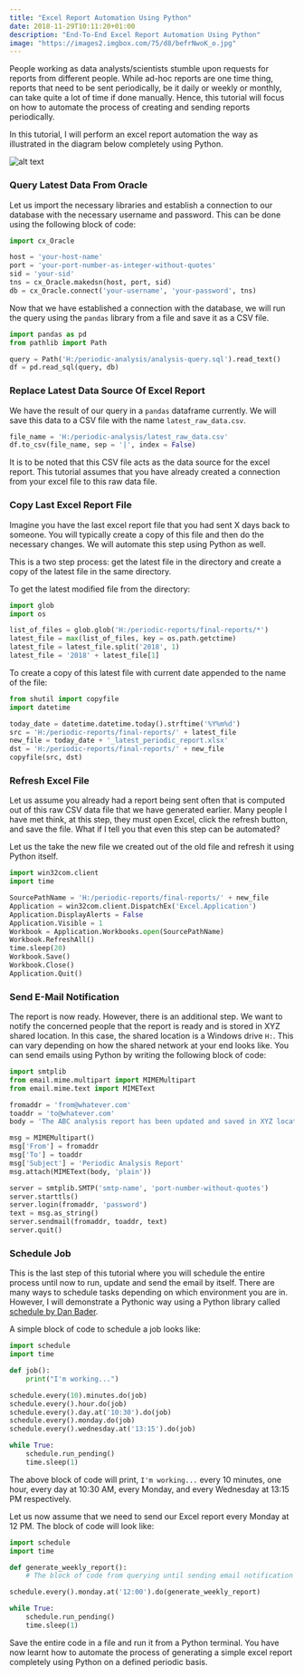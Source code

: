 ```yaml
---
title: "Excel Report Automation Using Python"
date: 2018-11-29T10:11:20+01:00
description: "End-To-End Excel Report Automation Using Python"
image: "https://images2.imgbox.com/75/d8/befrNwoK_o.jpg"
---
```


People working as data analysts/scientists stumble upon requests for reports from different people. While ad-hoc reports are one time thing, reports that need to be sent periodically, be it daily or weekly or monthly, can take quite a lot of time if done manually. Hence, this tutorial will focus on how to automate the process of creating and sending reports periodically.

In this tutorial, I will perform an excel report automation the way as illustrated in the diagram below completely using Python.

![alt text](https://images2.imgbox.com/4d/2d/gUCkYJcB_o.png "Report Automation Pipeline")

### Query Latest Data From Oracle

Let us import the necessary libraries and establish a connection to our database with the necessary username and password. This can be done using the following block of code:

```Python
import cx_Oracle

host = 'your-host-name'
port = 'your-port-number-as-integer-without-quotes'
sid = 'your-sid'
tns = cx_Oracle.makedsn(host, port, sid)
db = cx_Oracle.connect('your-username', 'your-password', tns)
```

Now that we have established a connection with the database, we will run the query using the `pandas` library from a file and save it as a CSV file.

```Python
import pandas as pd
from pathlib import Path

query = Path('H:/periodic-analysis/analysis-query.sql').read_text()
df = pd.read_sql(query, db)
```

### Replace Latest Data Source Of Excel Report

We have the result of our query in a `pandas` dataframe currently. We will save this data to a CSV file with the name `latest_raw_data.csv`.  

```Python
file_name = 'H:/periodic-analysis/latest_raw_data.csv'
df.to_csv(file_name, sep = '|', index = False)
```

It is to be noted that this CSV file acts as the data source for the excel report. This tutorial assumes that you have already created a connection from your excel file to this raw data file.

### Copy Last Excel Report File

Imagine you have the last excel report file that you had sent X days back to someone. You will typically create a copy of this file and then do the necessary changes. We will automate this step using Python as well.

This is a two step process: get the latest file in the directory and create a copy of the latest file in the same directory.

To get the latest modified file from the directory:

```Python
import glob
import os

list_of_files = glob.glob('H:/periodic-reports/final-reports/*')
latest_file = max(list_of_files, key = os.path.getctime)
latest_file = latest_file.split('2018', 1)
latest_file = '2018' + latest_file[1]
```

To create a copy of this latest file with current date appended to the name of the file:

```Python
from shutil import copyfile
import datetime

today_date = datetime.datetime.today().strftime('%Y%m%d')
src = 'H:/periodic-reports/final-reports/' + latest_file
new_file = today_date + '_latest_periodic_report.xlsx'
dst = 'H:/periodic-reports/final-reports/' + new_file
copyfile(src, dst)
```

### Refresh Excel File

Let us assume you already had a report being sent often that is computed out of this raw CSV data file that we have generated earlier. Many people I have met think, at this step, they must open Excel, click the refresh button, and save the file. What if I tell you that even this step can be automated?

Let us the take the new file we created out of the old file and refresh it using Python itself.

```Python
import win32com.client
import time

SourcePathName = 'H:/periodic-reports/final-reports/' + new_file
Application = win32com.client.DispatchEx('Excel.Application')
Application.DisplayAlerts = False
Application.Visible = 1
Workbook = Application.Workbooks.open(SourcePathName)
Workbook.RefreshAll()
time.sleep(20)
Workbook.Save()
Workbook.Close()
Application.Quit()
```

### Send E-Mail Notification

The report is now ready. However, there is an additional step. We want to notify the concerned people that the report is ready and is stored in XYZ shared location. In this case, the shared location is a Windows drive `H:`. This can vary depending on how the shared network at your end looks like. You can send emails using Python by writing the following block of code:

```Python
import smtplib
from email.mime.multipart import MIMEMultipart
from email.mime.text import MIMEText

fromaddr = 'from@whatever.com'
toaddr = 'to@whatever.com'
body = 'The ABC analysis report has been updated and saved in XYZ location'

msg = MIMEMultipart()
msg['From'] = fromaddr
msg['To'] = toaddr
msg['Subject'] = 'Periodic Analysis Report'
msg.attach(MIMEText(body, 'plain'))

server = smtplib.SMTP('smtp-name', 'port-number-without-quotes')
server.starttls()
server.login(fromaddr, 'password')
text = msg.as_string()
server.sendmail(fromaddr, toaddr, text)
server.quit()
```

### Schedule Job

This is the last step of this tutorial where you will schedule the entire process until now to run, update and send the email by itself. There are many ways to schedule tasks depending on which environment you are in. However, I will demonstrate a Pythonic way using a Python library called [schedule by Dan Bader](https://github.com/dbader/schedule).

A simple block of code to schedule a job looks like:

```Python
import schedule
import time

def job():
    print("I'm working...")

schedule.every(10).minutes.do(job)
schedule.every().hour.do(job)
schedule.every().day.at('10:30').do(job)
schedule.every().monday.do(job)
schedule.every().wednesday.at('13:15').do(job)

while True:
    schedule.run_pending()
    time.sleep(1)
```

The above block of code will print, `I'm working...` every 10 minutes, one hour, every day at 10:30 AM, every Monday, and every Wednesday at 13:15 PM respectively. 

Let us now assume that we need to send our Excel report every Monday at 12 PM. The block of code will look like:

```Python
import schedule
import time

def generate_weekly_report():
    # The block of code from querying until sending email notification

schedule.every().monday.at('12:00').do(generate_weekly_report)

while True:
    schedule.run_pending()
    time.sleep(1)
```

Save the entire code in a file and run it from a Python terminal. You have now learnt how to automate the process of generating a simple excel report completely using Python on a defined periodic basis.
